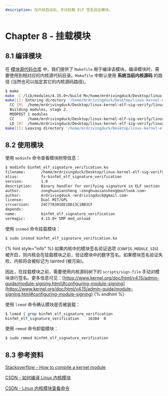 ```yaml
---
description: 在内核启动后，手动挂载 ELF 签名验证模块。
---
```


# Chapter 8 - 挂载模块

## 8.1 编译模块

在 [模块源代码仓库](https://github.com/mrdrivingduck/linux-kernel-elf-sig-verify-module) 中，我们提供了 `Makefile` 用于编译该模块。编译模块时，需要使用到相对应的内核源代码目录。`Makefile` 中默认使用 **系统当前内核源码** 的路径 \(当然也可以指定其它的内核源码路径\)。

```bash
$ make
make -C /lib/modules/4.15.0+/build M=/home/mrdrivingduck/Desktop/linux-kernel-elf-sig-verify/linux-kernel-elf-sig-verify-module modules
make[1]: Entering directory '/home/mrdrivingduck/Desktop/linux-kernel-elf-sig-verify'
  CC [M]  /home/mrdrivingduck/Desktop/linux-kernel-elf-sig-verify/linux-kernel-elf-sig-verify-module/binfmt_elf_signature_verification.o
  Building modules, stage 2.
  MODPOST 1 modules
  CC      /home/mrdrivingduck/Desktop/linux-kernel-elf-sig-verify/linux-kernel-elf-sig-verify-module/binfmt_elf_signature_verification.mod.o
  LD [M]  /home/mrdrivingduck/Desktop/linux-kernel-elf-sig-verify/linux-kernel-elf-sig-verify-module/binfmt_elf_signature_verification.ko
make[1]: Leaving directory '/home/mrdrivingduck/Desktop/linux-kernel-elf-sig-verify'
```

## 8.2 使用模块

使用 `modinfo` 命令查看模块附带信息：

```bash
$ modinfo binfmt_elf_signature_verification.ko
filename:       /home/mrdrivingduck/Desktop/linux-kernel-elf-sig-verify/linux-kernel-elf-sig-verify-module/binfmt_elf_signature_verification.ko
alias:          fs-binfmt_elf_signature_verification
version:        1.0
description:    Binary handler for verifying signature in ELF section
author:         zonghuaxiansheng <zonghuaxiansheng@outlook.com>
author:         mrdrivingduck <mrdrivingduck@gmail.com>
license:        Dual MIT/GPL
srcversion:     24C778301DE1DD13C1BB3CF
depends:
name:           binfmt_elf_signature_verification
vermagic:       4.15.0+ SMP mod_unload
```

使用 `insmod` 命令挂载模块：

```bash
$ sudo insmod binfmt_elf_signature_verification.ko
```

{% hint style="info" %}
如果内核中的模块签名验证选项 \(`CONFIG_MODULE_SIG`\) 被开启，则内核会在挂载模块之前，验证模块中的数字签名。如果模块签名验证失败，内核将会被标记为 tainted \(被污染\)。

因此，在挂载模块之前，需要使用内核源码树下的 `scripts/sign-file` 手动对模块进行签名。更多信息可见：[https://www.kernel.org/doc/html/v4.15/admin-guide/module-signing.html\#configuring-module-signing](https://www.kernel.org/doc/html/v4.15/admin-guide/module-signing.html#configuring-module-signing)
{% endhint %}

使用 `lsmod` 命令确认模块是否被装载：

```bash
$ lsmod | grep binfmt_elf_signature_verification
binfmt_elf_signature_verification    16384  0
```

使用 `rmmod` 命令卸载模块：

```bash
$ sudo rmmod binfmt_elf_signature_verification
```

## 8.3 参考资料

[Stackoverflow - How to compile a kernel module](https://stackoverflow.com/questions/37507320/how-to-compile-a-kernel-module)

[CSDN - 如何编译 Linux 内核模块](https://blog.csdn.net/u012247418/article/details/83684214)

[CSDN - Linux 内核模块查看命令](https://blog.csdn.net/zwmnhao1980/article/details/81029038)

